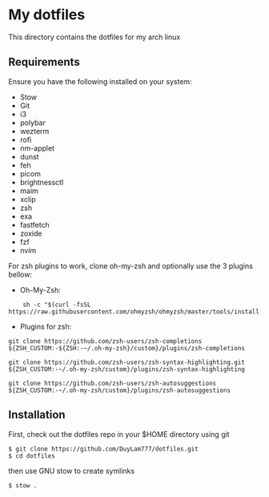 # My dotfiles

This directory contains the dotfiles for my arch linux

## Requirements

Ensure you have the following installed on your system:
- Stow
- Git
- i3
- polybar
- wezterm
- rofi
- nm-applet
- dunst
- feh
- picom
- brightnessctl
- maim
- xclip
- zsh
- exa
- fastfetch
- zoxide
- fzf
- nvim

For zsh plugins to work, clone oh-my-zsh and optionally use the 3 plugins bellow:
- Oh-My-Zsh:

```
    sh -c "$(curl -fsSL https://raw.githubusercontent.com/ohmyzsh/ohmyzsh/master/tools/install.sh)"
```
- Plugins for zsh:

```
git clone https://github.com/zsh-users/zsh-completions ${ZSH_CUSTOM:-${ZSH:-~/.oh-my-zsh}/custom}/plugins/zsh-completions
```
```
git clone https://github.com/zsh-users/zsh-syntax-highlighting.git ${ZSH_CUSTOM:-~/.oh-my-zsh/custom}/plugins/zsh-syntax-highlighting
```
```
git clone https://github.com/zsh-users/zsh-autosuggestions ${ZSH_CUSTOM:-~/.oh-my-zsh/custom}/plugins/zsh-autosuggestions
```

## Installation

First, check out the dotfiles repo in your $HOME directory using git

```
$ git clone https://github.com/DuyLam777/dotfiles.git
$ cd dotfiles
```

then use GNU stow to create symlinks

```
$ stow .
```
